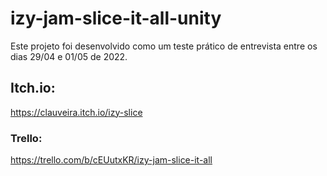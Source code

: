 # izy-jam-slice-it-all-unity
Este projeto foi desenvolvido como um teste prático de entrevista entre os dias 29/04 e 01/05 de 2022.

## Itch.io:
https://clauveira.itch.io/izy-slice

### Trello:
https://trello.com/b/cEUutxKR/izy-jam-slice-it-all